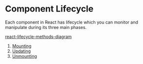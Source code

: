 # Component Lifecycle

Each component in React has lifecycle which you can monitor and manipulate during its three main phases.

[react-lifecycle-methods-diagram](https://projects.wojtekmaj.pl/react-lifecycle-methods-diagram/)

1. [Mounting](6.1.%20Mounting.md)
1. [Updating](6.2.%20Updating.md)
1. [Unmounting](6.3.%20Unmounting.md)
